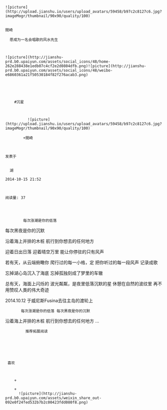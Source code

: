 
    
  
    ![picture](http://upload.jianshu.io/users/upload_avatars/59458/b97c2c8127c6.jpg?imageMogr/thumbnail/90x90/quality/100)
    

    間崎
  
      愿成为一名会唱歌的风水先生

  
  
    ![picture](http://jianshu-prd.b0.upaiyun.com/assets/social_icons/48/home-262e288438e1edb07c4cf2e2d0804dfb.png)![picture](http://jianshu-prd.b0.upaiyun.com/assets/social_icons/48/weibo-e6860361a21f50530184f82f276acab3.png)
  


    
      
        #沉星
        
          
            
              ![picture](http://upload.jianshu.io/users/upload_avatars/59458/b97c2c8127c6.jpg?imageMogr/thumbnail/90x90/quality/100)
            
            +間崎
        
        
    
    发表于 

    
      湖

    2014-10-15 21:52

    

    阅读量: 37
  


        
            每次涨潮是你的低落
每次黑夜是你的沉默

  沿着海上并排的木桩
航行到你想去的任何地方

  迎着日出日落
迎着晴空万里
能让你停驻的只有风声

  若有天，从云端俯瞰你
爬行过的每一小格，定
把你听过的每一段风声
记录成歌

  忘掉湖心岛沉入了海底
忘掉孤独刻成了梦里的车辙

  总有天，海面上闪烁的
波光粼粼，是夜里低落沉默的星
休憩在自然的波纹里
再不用赞叹人类的伟大奇迹

  2014.10.12 于威尼斯Fusina去往主岛的渡轮上


        
           每次涨潮是你的低落 每次黑夜是你的沉默 
 沿着海上并排的木桩 航行到你想去的任何地方 
 ...
      
    
    
      
      
      
          
             推荐拓展阅读
        
      
    
    
      
          
     喜欢

      
      
        +
                  
        +
          ![picture](http://jianshu-prd.b0.upaiyun.com/assets/weixin_share_out-092e0f24fed532b7b2c00423fdd080f8.png)
        
      
    
  


